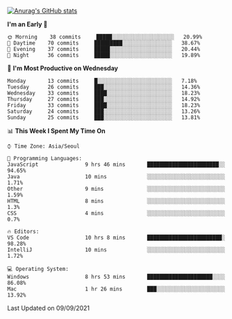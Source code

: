 
<!--
**BHyeonKim/BHyeonKim** is a ✨ _special_ ✨ repository because its `README.md` (this file) appears on your GitHub profile.

Here are some ideas to get you started:

- 🔭 I’m currently working on ...
- 🌱 I’m currently learning ...
- 👯 I’m looking to collaborate on ...
- 🤔 I’m looking for help with ...
- 💬 Ask me about ...
- 📫 How to reach me: ...
- 😄 Pronouns: ...
- ⚡ Fun fact: ...
-->
[![Anurag's GitHub stats](https://github-readme-stats.vercel.app/api?username=BHyeonKim&show_icons=true&theme=dark)
](https://github.com/anuraghazra/github-readme-stats)
<!--START_SECTION:waka-->
**I'm an Early 🐤** 

```text
🌞 Morning    38 commits     █████░░░░░░░░░░░░░░░░░░░░   20.99% 
🌆 Daytime    70 commits     █████████░░░░░░░░░░░░░░░░   38.67% 
🌃 Evening    37 commits     █████░░░░░░░░░░░░░░░░░░░░   20.44% 
🌙 Night      36 commits     █████░░░░░░░░░░░░░░░░░░░░   19.89%

```
📅 **I'm Most Productive on Wednesday** 

```text
Monday       13 commits     █░░░░░░░░░░░░░░░░░░░░░░░░   7.18% 
Tuesday      26 commits     ███░░░░░░░░░░░░░░░░░░░░░░   14.36% 
Wednesday    33 commits     ████░░░░░░░░░░░░░░░░░░░░░   18.23% 
Thursday     27 commits     ███░░░░░░░░░░░░░░░░░░░░░░   14.92% 
Friday       33 commits     ████░░░░░░░░░░░░░░░░░░░░░   18.23% 
Saturday     24 commits     ███░░░░░░░░░░░░░░░░░░░░░░   13.26% 
Sunday       25 commits     ███░░░░░░░░░░░░░░░░░░░░░░   13.81%

```


📊 **This Week I Spent My Time On** 

```text
⌚︎ Time Zone: Asia/Seoul

💬 Programming Languages: 
JavaScript               9 hrs 46 mins       ███████████████████████░░   94.65% 
Java                     10 mins             ░░░░░░░░░░░░░░░░░░░░░░░░░   1.71% 
Other                    9 mins              ░░░░░░░░░░░░░░░░░░░░░░░░░   1.59% 
HTML                     8 mins              ░░░░░░░░░░░░░░░░░░░░░░░░░   1.3% 
CSS                      4 mins              ░░░░░░░░░░░░░░░░░░░░░░░░░   0.7%

🔥 Editors: 
VS Code                  10 hrs 8 mins       ████████████████████████░   98.28% 
IntelliJ                 10 mins             ░░░░░░░░░░░░░░░░░░░░░░░░░   1.72%

💻 Operating System: 
Windows                  8 hrs 53 mins       █████████████████████░░░░   86.08% 
Mac                      1 hr 26 mins        ███░░░░░░░░░░░░░░░░░░░░░░   13.92%

```


 Last Updated on 09/09/2021
<!--END_SECTION:waka-->

